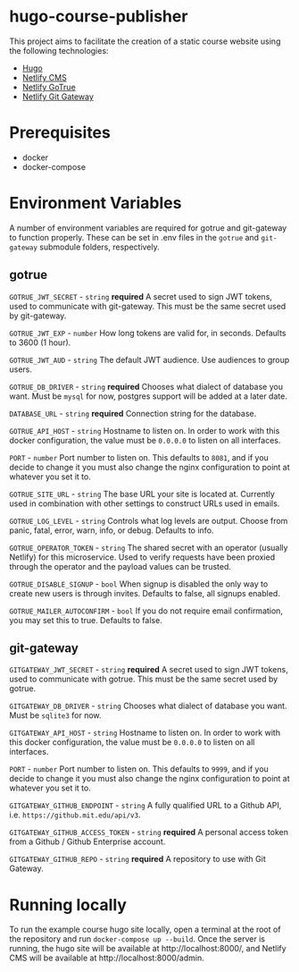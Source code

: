 # hugo-course-publisher
This project aims to facilitate the creation of a static course website using the following technologies:

- [Hugo](https://github.com/gohugoio/hugo)
- [Netlify CMS](https://github.com/netlify/netlify-cms)
- [Netlify GoTrue](https://github.com/netlify/gotrue)
- [Netlify Git Gateway](https://github.com/netlify/git-gateway)

# Prerequisites
- docker
- docker-compose

# Environment Variables
A number of environment variables are required for gotrue and git-gateway to function properly.  These can be set in .env files in the `gotrue` and `git-gateway` submodule folders, respectively.

## gotrue
`GOTRUE_JWT_SECRET` - `string` **required**
A secret used to sign JWT tokens, used to communicate with git-gateway.  This must be the same secret used by git-gateway.

`GOTRUE_JWT_EXP` - `number`
How long tokens are valid for, in seconds. Defaults to 3600 (1 hour).

`GOTRUE_JWT_AUD` - `string`
The default JWT audience. Use audiences to group users.

`GOTRUE_DB_DRIVER` - `string` **required**
Chooses what dialect of database you want. Must be `mysql` for now, postgres support will be added at a later date.

`DATABASE_URL` - `string` **required**
Connection string for the database.

`GOTRUE_API_HOST` - `string`
Hostname to listen on.  In order to work with this docker configuration, the value must be `0.0.0.0` to listen on all interfaces.

`PORT` - `number`
Port number to listen on.  This defaults to `8081`, and if you decide to change it you must also change the nginx configuration to point at whatever you set it to.

`GOTRUE_SITE_URL` - `string`
The base URL your site is located at. Currently used in combination with other settings to construct URLs used in emails.

`GOTRUE_LOG_LEVEL` - `string`
Controls what log levels are output. Choose from panic, fatal, error, warn, info, or debug. Defaults to info.

`GOTRUE_OPERATOR_TOKEN` - `string`
The shared secret with an operator (usually Netlify) for this microservice. Used to verify requests have been proxied through the operator and the payload values can be trusted.

`GOTRUE_DISABLE_SIGNUP` - `bool`
When signup is disabled the only way to create new users is through invites. Defaults to false, all signups enabled.

`GOTRUE_MAILER_AUTOCONFIRM` - `bool`
If you do not require email confirmation, you may set this to true. Defaults to false.

## git-gateway
`GITGATEWAY_JWT_SECRET` - `string` **required**
A secret used to sign JWT tokens, used to communicate with gotrue.  This must be the same secret used by gotrue.

`GITGATEWAY_DB_DRIVER` - `string`
Chooses what dialect of database you want. Must be `sqlite3` for now.

`GITGATEWAY_API_HOST` - `string`
Hostname to listen on.  In order to work with this docker configuration, the value must be `0.0.0.0` to listen on all interfaces.

`PORT` - `number`
Port number to listen on.  This defaults to `9999`, and if you decide to change it you must also change the nginx configuration to point at whatever you set it to.

`GITGATEWAY_GITHUB_ENDPOINT` - `string`
A fully qualified URL to a Github API, i.e. `https://github.mit.edu/api/v3`.

`GITGATEWAY_GITHUB_ACCESS_TOKEN` - `string` **required**
A personal access token from a Github / Github Enterprise account.

`GITGATEWAY_GITHUB_REPO` - `string` **required**
A repository to use with Git Gateway.

# Running locally
To run the example course hugo site locally, open a terminal at the root of the repository and run `docker-compose up --build`.  Once the server is running, the hugo site will be available at http://localhost:8000/, and Netlify CMS will be available at http://localhost:8000/admin.